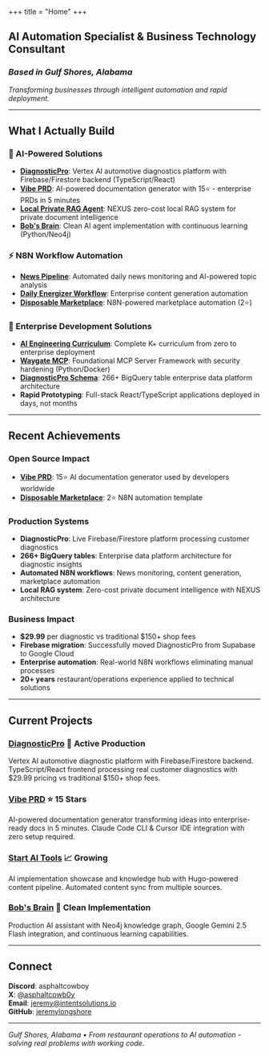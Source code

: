 +++
title = "Home"
+++

## AI Automation Specialist & Business Technology Consultant
### *Based in Gulf Shores, Alabama*

*Transforming businesses through intelligent automation and rapid deployment.*

---

## What I Actually Build

### 🤖 AI-Powered Solutions
- **[DiagnosticPro](https://diagnosticpro.io)**: Vertex AI automotive diagnostics platform with Firebase/Firestore backend (TypeScript/React)
- **[Vibe PRD](https://github.com/jeremylongshore/vibe-prd)**: AI-powered documentation generator with 15⭐ - enterprise PRDs in 5 minutes
- **[Local Private RAG Agent](https://github.com/jeremylongshore/local-private-rag-agent)**: NEXUS zero-cost local RAG system for private document intelligence
- **[Bob's Brain](https://github.com/jeremylongshore/bobs-brain)**: Clean AI agent implementation with continuous learning (Python/Neo4j)

### ⚡ N8N Workflow Automation
- **[News Pipeline](https://github.com/jeremylongshore/news-pipeline-n8n)**: Automated daily news monitoring and AI-powered topic analysis
- **[Daily Energizer Workflow](https://github.com/jeremylongshore/daily-energizer-workflow-n8n)**: Enterprise content generation automation
- **[Disposable Marketplace](https://github.com/jeremylongshore/disposable-marketplace-n8n)**: N8N-powered marketplace automation (2⭐)

### 💼 Enterprise Development Solutions
- **[AI Engineering Curriculum](https://github.com/jeremylongshore/ai-engineering-curriculum)**: Complete K+ curriculum from zero to enterprise deployment
- **[Waygate MCP](https://github.com/jeremylongshore/waygate-mcp)**: Foundational MCP Server Framework with security hardening (Python/Docker)
- **[DiagnosticPro Schema](https://github.com/jeremylongshore/diagnosticpro-schema-sql)**: 266+ BigQuery table enterprise data platform architecture
- **Rapid Prototyping**: Full-stack React/TypeScript applications deployed in days, not months

---

## Recent Achievements

### Open Source Impact
- **[Vibe PRD](https://github.com/jeremylongshore/vibe-prd)**: 15⭐ AI documentation generator used by developers worldwide
- **[Disposable Marketplace](https://github.com/jeremylongshore/disposable-marketplace-n8n)**: 2⭐ N8N automation template

### Production Systems
- **DiagnosticPro**: Live Firebase/Firestore platform processing customer diagnostics
- **266+ BigQuery tables**: Enterprise data platform architecture for diagnostic insights
- **Automated N8N workflows**: News monitoring, content generation, marketplace automation
- **Local RAG system**: Zero-cost private document intelligence with NEXUS architecture

### Business Impact
- **$29.99** per diagnostic vs traditional $150+ shop fees
- **Firebase migration**: Successfully moved DiagnosticPro from Supabase to Google Cloud
- **Enterprise automation**: Real-world N8N workflows eliminating manual processes
- **20+ years** restaurant/operations experience applied to technical solutions

---

## Current Projects

### [DiagnosticPro](https://diagnosticpro.io) 🚀 **Active Production**
Vertex AI automotive diagnostic platform with Firebase/Firestore backend. TypeScript/React frontend processing real customer diagnostics with $29.99 pricing vs traditional $150+ shop fees.

### [Vibe PRD](https://github.com/jeremylongshore/vibe-prd) ⭐ **15 Stars**
AI-powered documentation generator transforming ideas into enterprise-ready docs in 5 minutes. Claude Code CLI & Cursor IDE integration with zero setup required.

### [Start AI Tools](https://startaitools.com) 📈 **Growing**
AI implementation showcase and knowledge hub with Hugo-powered content pipeline. Automated content sync from multiple sources.

### [Bob's Brain](https://github.com/jeremylongshore/bobs-brain) 🧠 **Clean Implementation**
Production AI assistant with Neo4j knowledge graph, Google Gemini 2.5 Flash integration, and continuous learning capabilities.

---

## Connect

**Discord**: asphaltcowboy  
**X**: [@asphaltcowb0y](https://x.com/asphaltcowb0y)  
**Email**: [jeremy@intentsolutions.io](mailto:jeremy@intentsolutions.io)  
**GitHub**: [jeremylongshore](https://github.com/jeremylongshore)

---

*Gulf Shores, Alabama • From restaurant operations to AI automation - solving real problems with working code.*